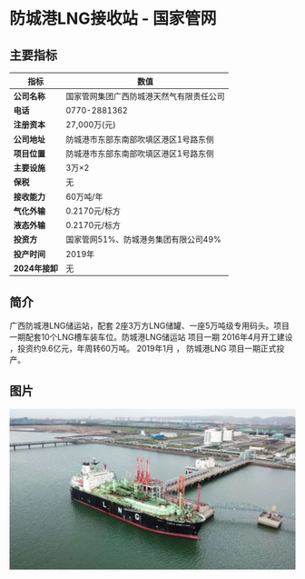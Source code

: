 #  防城港LNG接收站 - 国家管网

## 主要指标
|指标|数值|
|---|--------|
|**公司名称**|国家管网集团广西防城港天然气有限责任公司|
|**电话**|0770-2881362|
|**注册资本**|27,000万(元)|
|**公司地址**|防城港市东部东南部吹填区港区1号路东侧|
|**项目位置**|防城港市东部东南部吹填区港区1号路东侧|
|**主要设施**|3万×2|
|**保税**|无|
|**接收能力**|60万吨/年|
|**气化外输**|0.2170元/标方|
|**液态外输**|0.2170元/标方|
|**投资方**|国家管网51%、防城港务集团有限公司49%|
|**投产时间**|2019年|
|**2024年接卸**|无|

## 简介

广西防城港LNG储运站，配套 2座3万方LNG储罐、一座5万吨级专用码头。项目一期配套10个LNG槽车装车位。防城港LNG储运站 项目一期 2016年4月开工建设 ，投资约9.6亿元，年周转60万吨。 2019年1月 ， 防城港LNG 项目一期正式投产。



## 图片

![防城港LNG](./images/rt008_2508240839.png)